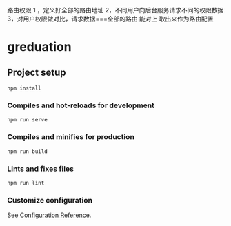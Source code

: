 路由权限
1 ，定义好全部的路由地址
2，不同用户向后台服务请求不同的权限数据
3，对用户权限做对比，请求数据===全部的路由 能对上 取出来作为路由配置


# greduation

## Project setup
```
npm install
```

### Compiles and hot-reloads for development
```
npm run serve
```

### Compiles and minifies for production
```
npm run build
```

### Lints and fixes files
```
npm run lint
```

### Customize configuration
See [Configuration Reference](https://cli.vuejs.org/config/).
